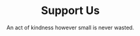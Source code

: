 ---
title: "Support Us"
subtitle: "An act of kindness however small is never wasted."
# meta description
description: "This is meta description"
draft: false

basic:
  name : "Become Our Partner"
  price: "$49"
  price_per : "month"
  info : "We need your continued support to enable us to continue with our work with the same vigour and passion."
  services:
  - "Express Service"
  - "Customs Clearance"
  - "Time-Critical Services"
  button:
    enable : true
    label : "Apply For Partner"
    link : "#"
    
professional:
  name : "Give a Donation"
  price: "$49"
  price_per : "month"
  info : "Your support enables us to help people who need it the most. It is because of generous donors that we have been able to pull it so far."
  services:
  - "Express Service"
  - "Customs Clearance"
  - "Time-Critical Services"
  - "Cloud Service"
  - "Best Dashboard"
  button:
    enable : true
    label : "Donate Us"
    link : "#"
    
business:
  name : "Become a Member"
  price: "$49"
  price_per : "month"
  info : "We encourage volunteers to be an active part of our organization and share our vision and purpose."
  services:
  - "Express Service"
  - "Customs Clearance"
  - "Time-Critical Services"
  button:
    enable : true
    label : "Join Us"
    link : "#"

call_to_action:
  enable : true
  title : "Spread Our Cause"
  image : "images/cta.svg"
  content : "Lorem ipsum dolor sit amet, consectetur adipiscing elit. Consequat tristique eget amet, tempus eu at consecttur."
  button:
    enable : true
    label : "Share"
    link : "contact"
---